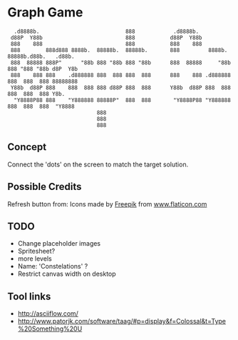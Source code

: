 Graph Game
==========
```
  .d8888b.                           888            .d8888b.                                  
 d88P  Y88b                          888           d88P  Y88b                                 
 888    888                          888           888    888                                 
 888        888d888 8888b.  88888b.  88888b.       888         8888b.  88888b.d88b.   .d88b.  
 888  88888 888P"      "88b 888 "88b 888 "88b      888  88888     "88b 888 "888 "88b d8P  Y8b 
 888    888 888    .d888888 888  888 888  888      888    888 .d888888 888  888  888 88888888 
 Y88b  d88P 888    888  888 888 d88P 888  888      Y88b  d88P 888  888 888  888  888 Y8b.     
  "Y8888P88 888    "Y888888 88888P"  888  888       "Y8888P88 "Y888888 888  888  888  "Y8888  
                            888                                                               
                            888                                                               
                            888                                                               

```
Concept
-------

Connect the 'dots' on the screen to match the target solution.

Possible Credits
----------------

Refresh button from: Icons made by <a href="https://www.flaticon.com/authors/freepik" title="Freepik">Freepik</a> from <a href="https://www.flaticon.com/" title="Flaticon"> www.flaticon.com</a>



TODO
----
* Change placeholder images
* Spritesheet?
* more levels
* Name:  'Constelations' ?
* Restrict canvas width on desktop


Tool links
----------
* http://asciiflow.com/
* http://www.patorjk.com/software/taag/#p=display&f=Colossal&t=Type%20Something%20U
